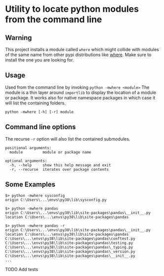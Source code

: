 # Utility to locate python modules from the command line 


## Warning
This project installs a module called ```where```
which might collide with modules of the same name from other pypi distributions like [where](https://pypi.org/project/where/).
Make sure to install the one you are looking for.



## Usage

Used from the command line by invoking ```python -mwhere <module>```
The module is a thin layer around ```importlib``` to display the location of a module or package.
It works also for native namespace packages in which case it will list the containing folders.


```console
python -mwhere [-h] [-r] module
```

## Command line options
The recurse ```-r``` option will also list the contained submodules.

```console
positional arguments:
  module         module or package name

optional arguments:
  -h, --help     show this help message and exit
  -r, --recurse  iterates over package contents
```

## Some Examples
```console
$> python -mwhere sysconfig 
origin C:\Users\...\envs\py38\lib\sysconfig.py

$> python -mwhere pandas      
origin C:\Users\...\envs\py38\lib\site-packages\pandas\__init__.py
location C:\Users\...\envs\py38\lib\site-packages\pandas

$> python -mwhere pandas -r 
origin C:\Users\...\envs\py38\lib\site-packages\pandas\__init__.py
location C:\Users\...\envs\py38\lib\site-packages\pandas
C:\Users\...\envs\py38\lib\site-packages\pandas\conftest.py
C:\Users\...\envs\py38\lib\site-packages\pandas\testing.py
C:\Users\...\envs\py38\lib\site-packages\pandas\_typing.py
C:\Users\...\envs\py38\lib\site-packages\pandas\_version.py
C:\Users\...\envs\py38\lib\site-packages\pandas\__init__.py
...
```

TODO Add tests
